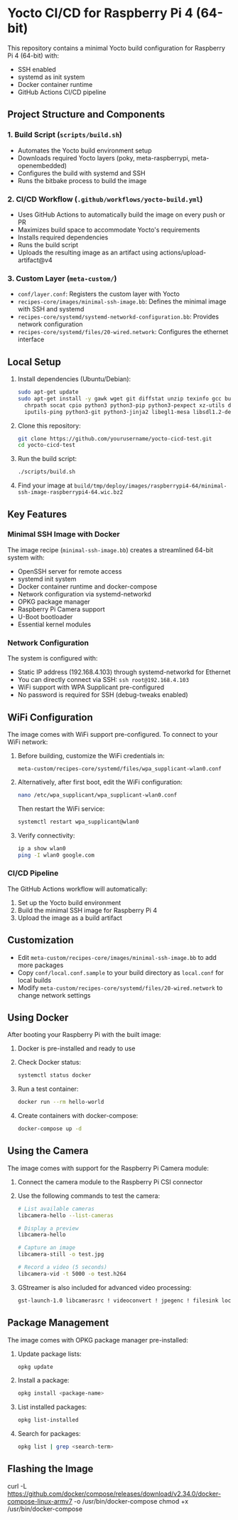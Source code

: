 # Yocto CI/CD for Raspberry Pi 4 (64-bit)

This repository contains a minimal Yocto build configuration for Raspberry Pi 4 (64-bit) with:
- SSH enabled
- systemd as init system
- Docker container runtime
- GitHub Actions CI/CD pipeline

## Project Structure and Components

### 1. Build Script (`scripts/build.sh`)
- Automates the Yocto build environment setup
- Downloads required Yocto layers (poky, meta-raspberrypi, meta-openembedded)
- Configures the build with systemd and SSH
- Runs the bitbake process to build the image

### 2. CI/CD Workflow (`.github/workflows/yocto-build.yml`)
- Uses GitHub Actions to automatically build the image on every push or PR
- Maximizes build space to accommodate Yocto's requirements
- Installs required dependencies
- Runs the build script
- Uploads the resulting image as an artifact using actions/upload-artifact@v4

### 3. Custom Layer (`meta-custom/`)
- `conf/layer.conf`: Registers the custom layer with Yocto
- `recipes-core/images/minimal-ssh-image.bb`: Defines the minimal image with SSH and systemd
- `recipes-core/systemd/systemd-networkd-configuration.bb`: Provides network configuration
- `recipes-core/systemd/files/20-wired.network`: Configures the ethernet interface

## Local Setup

1. Install dependencies (Ubuntu/Debian):
   ```bash
   sudo apt-get update
   sudo apt-get install -y gawk wget git diffstat unzip texinfo gcc build-essential \
     chrpath socat cpio python3 python3-pip python3-pexpect xz-utils debianutils \
     iputils-ping python3-git python3-jinja2 libegl1-mesa libsdl1.2-dev pylint3 xterm
   ```

2. Clone this repository:
   ```bash
   git clone https://github.com/yourusername/yocto-cicd-test.git
   cd yocto-cicd-test
   ```

3. Run the build script:
   ```bash
   ./scripts/build.sh
   ```

4. Find your image at `build/tmp/deploy/images/raspberrypi4-64/minimal-ssh-image-raspberrypi4-64.wic.bz2`

## Key Features

### Minimal SSH Image with Docker
The image recipe (`minimal-ssh-image.bb`) creates a streamlined 64-bit system with:
- OpenSSH server for remote access
- systemd init system
- Docker container runtime and docker-compose
- Network configuration via systemd-networkd
- OPKG package manager
- Raspberry Pi Camera support
- U-Boot bootloader
- Essential kernel modules

### Network Configuration
The system is configured with:
- Static IP address (192.168.4.103) through systemd-networkd for Ethernet
- You can directly connect via SSH: `ssh root@192.168.4.103`
- WiFi support with WPA Supplicant pre-configured
- No password is required for SSH (debug-tweaks enabled)

## WiFi Configuration

The image comes with WiFi support pre-configured. To connect to your WiFi network:

1. Before building, customize the WiFi credentials in:
   ```
   meta-custom/recipes-core/systemd/files/wpa_supplicant-wlan0.conf
   ```

2. Alternatively, after first boot, edit the WiFi configuration:
   ```bash
   nano /etc/wpa_supplicant/wpa_supplicant-wlan0.conf
   ```
   
   Then restart the WiFi service:
   ```bash
   systemctl restart wpa_supplicant@wlan0
   ```

3. Verify connectivity:
   ```bash
   ip a show wlan0
   ping -I wlan0 google.com
   ```

### CI/CD Pipeline

The GitHub Actions workflow will automatically:
1. Set up the Yocto build environment
2. Build the minimal SSH image for Raspberry Pi 4
3. Upload the image as a build artifact

## Customization

- Edit `meta-custom/recipes-core/images/minimal-ssh-image.bb` to add more packages
- Copy `conf/local.conf.sample` to your build directory as `local.conf` for local builds
- Modify `meta-custom/recipes-core/systemd/files/20-wired.network` to change network settings

## Using Docker

After booting your Raspberry Pi with the built image:

1. Docker is pre-installed and ready to use
2. Check Docker status:
   ```bash
   systemctl status docker
   ```

3. Run a test container:
   ```bash
   docker run --rm hello-world
   ```

4. Create containers with docker-compose:
   ```bash
   docker-compose up -d
   ```

## Using the Camera

The image comes with support for the Raspberry Pi Camera module:

1. Connect the camera module to the Raspberry Pi CSI connector
2. Use the following commands to test the camera:

   ```bash
   # List available cameras
   libcamera-hello --list-cameras
   
   # Display a preview
   libcamera-hello
   
   # Capture an image
   libcamera-still -o test.jpg
   
   # Record a video (5 seconds)
   libcamera-vid -t 5000 -o test.h264
   ```

3. GStreamer is also included for advanced video processing:
   ```bash
   gst-launch-1.0 libcamerasrc ! videoconvert ! jpegenc ! filesink location=test.jpg
   ```

## Package Management

The image comes with OPKG package manager pre-installed:

1. Update package lists:
   ```bash
   opkg update
   ```

2. Install a package:
   ```bash
   opkg install <package-name>
   ```

3. List installed packages:
   ```bash
   opkg list-installed
   ```

4. Search for packages:
   ```bash
   opkg list | grep <search-term>
   ```

## Flashing the Image

curl -L https://github.com/docker/compose/releases/download/v2.34.0/docker-compose-linux-armv7   -o /usr/bin/docker-compose
chmod +x /usr/bin/docker-compose

